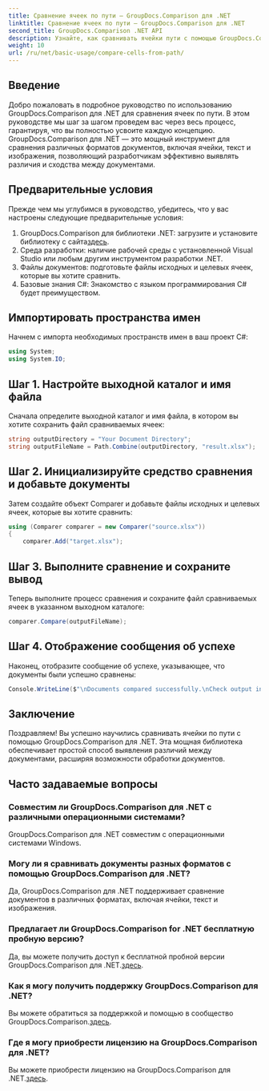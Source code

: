 ```yaml
---
title: Сравнение ячеек по пути — GroupDocs.Comparison для .NET
linktitle: Сравнение ячеек по пути — GroupDocs.Comparison для .NET
second_title: GroupDocs.Comparison .NET API
description: Узнайте, как сравнивать ячейки пути с помощью GroupDocs.Comparison для .NET. Эффективно выявляйте различия между документами.
weight: 10
url: /ru/net/basic-usage/compare-cells-from-path/
---
```

## Введение
Добро пожаловать в подробное руководство по использованию GroupDocs.Comparison для .NET для сравнения ячеек по пути. В этом руководстве мы шаг за шагом проведем вас через весь процесс, гарантируя, что вы полностью усвоите каждую концепцию. GroupDocs.Comparison для .NET — это мощный инструмент для сравнения различных форматов документов, включая ячейки, текст и изображения, позволяющий разработчикам эффективно выявлять различия и сходства между документами.
## Предварительные условия
Прежде чем мы углубимся в руководство, убедитесь, что у вас настроены следующие предварительные условия:
1. GroupDocs.Comparison для библиотеки .NET: загрузите и установите библиотеку с сайта[здесь](https://releases.groupdocs.com/comparison/net/).
2. Среда разработки: наличие рабочей среды с установленной Visual Studio или любым другим инструментом разработки .NET.
3. Файлы документов: подготовьте файлы исходных и целевых ячеек, которые вы хотите сравнить.
4. Базовые знания C#: Знакомство с языком программирования C# будет преимуществом.

## Импортировать пространства имен
Начнем с импорта необходимых пространств имен в ваш проект C#:
```csharp
using System;
using System.IO;
```
## Шаг 1. Настройте выходной каталог и имя файла
Сначала определите выходной каталог и имя файла, в котором вы хотите сохранить файл сравниваемых ячеек:
```csharp
string outputDirectory = "Your Document Directory";
string outputFileName = Path.Combine(outputDirectory, "result.xlsx");
```
## Шаг 2. Инициализируйте средство сравнения и добавьте документы
Затем создайте объект Comparer и добавьте файлы исходных и целевых ячеек, которые вы хотите сравнить:
```csharp
using (Comparer comparer = new Comparer("source.xlsx"))
{
    comparer.Add("target.xlsx");
```
## Шаг 3. Выполните сравнение и сохраните вывод
Теперь выполните процесс сравнения и сохраните файл сравниваемых ячеек в указанном выходном каталоге:
```csharp
comparer.Compare(outputFileName);
```
## Шаг 4. Отображение сообщения об успехе
Наконец, отобразите сообщение об успехе, указывающее, что документы были успешно сравнены:
```csharp
Console.WriteLine($"\nDocuments compared successfully.\nCheck output in {outputDirectory}.");
```

## Заключение
Поздравляем! Вы успешно научились сравнивать ячейки по пути с помощью GroupDocs.Comparison для .NET. Эта мощная библиотека обеспечивает простой способ выявления различий между документами, расширяя возможности обработки документов.
## Часто задаваемые вопросы
### Совместим ли GroupDocs.Comparison для .NET с различными операционными системами?
GroupDocs.Comparison для .NET совместим с операционными системами Windows.
### Могу ли я сравнивать документы разных форматов с помощью GroupDocs.Comparison для .NET?
Да, GroupDocs.Comparison для .NET поддерживает сравнение документов в различных форматах, включая ячейки, текст и изображения.
### Предлагает ли GroupDocs.Comparison for .NET бесплатную пробную версию?
 Да, вы можете получить доступ к бесплатной пробной версии GroupDocs.Comparison для .NET.[здесь](https://releases.groupdocs.com/).
### Как я могу получить поддержку GroupDocs.Comparison для .NET?
Вы можете обратиться за поддержкой и помощью в сообщество GroupDocs.Comparison.[здесь](https://forum.groupdocs.com/c/comparison/12).
### Где я могу приобрести лицензию на GroupDocs.Comparison для .NET?
 Вы можете приобрести лицензию на GroupDocs.Comparison для .NET.[здесь](https://purchase.groupdocs.com/buy).